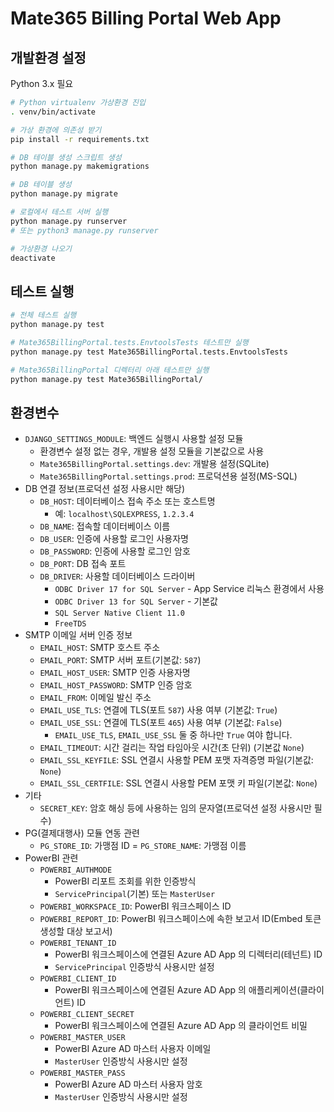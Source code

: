 # Mate365 Billing Portal Web App

## 개발환경 설정

Python 3.x 필요

```bash
# Python virtualenv 가상환경 진입
. venv/bin/activate

# 가상 환경에 의존성 받기
pip install -r requirements.txt

# DB 테이블 생성 스크립트 생성
python manage.py makemigrations

# DB 테이블 생성
python manage.py migrate

# 로컬에서 테스트 서버 실행
python manage.py runserver
# 또는 python3 manage.py runserver

# 가상환경 나오기
deactivate
```
## 테스트 실행
```bash
# 전체 테스트 실행
python manage.py test

# Mate365BillingPortal.tests.EnvtoolsTests 테스트만 실행
python manage.py test Mate365BillingPortal.tests.EnvtoolsTests

# Mate365BillingPortal 디렉터리 아래 테스트만 실행
python manage.py test Mate365BillingPortal/
```

## 환경변수

- `DJANGO_SETTINGS_MODULE`: 백엔드 실행시 사용할 설정 모듈
    - 환경변수 설정 없는 경우, 개발용 설정 모듈을 기본값으로 사용
    - `Mate365BillingPortal.settings.dev`: 개발용 설정(SQLite)
    - `Mate365BillingPortal.settings.prod`: 프로덕션용 설정(MS-SQL)
- DB 연결 정보(프로덕션 설정 사용시만 해당)
    - `DB_HOST`: 데이터베이스 접속 주소 또는 호스트명
        - 예: `localhost\SQLEXPRESS`, `1.2.3.4`
    - `DB_NAME`: 접속할 데이터베이스 이름
    - `DB_USER`: 인증에 사용할 로그인 사용자명
    - `DB_PASSWORD`: 인증에 사용할 로그인 암호
    - `DB_PORT`: DB 접속 포트
    - `DB_DRIVER`: 사용할 데이터베이스 드라이버
        - `ODBC Driver 17 for SQL Server` - App Service 리눅스 환경에서 사용
        - `ODBC Driver 13 for SQL Server` - 기본값
        - `SQL Server Native Client 11.0`
        - `FreeTDS`
- SMTP 이메일 서버 인증 정보
    - `EMAIL_HOST`: SMTP 호스트 주소
    - `EMAIL_PORT`: SMTP 서버 포트(기본값: `587`)
    - `EMAIL_HOST_USER`: SMTP 인증 사용자명
    - `EMAIL_HOST_PASSWORD`: SMTP 인증 암호
    - `EMAIL_FROM`: 이메일 발신 주소
    - `EMAIL_USE_TLS`: 연결에 TLS(포트 `587`) 사용 여부 (기본값: `True`)
    - `EMAIL_USE_SSL`: 연결에 TLS(포트 `465`) 사용 여부 (기본값: `False`)
        - `EMAIL_USE_TLS`, `EMAIL_USE_SSL` 둘 중 하나만 `True` 여야 합니다.
    - `EMAIL_TIMEOUT`: 시간 걸리는 작업 타임아웃 시간(초 단위) (기본값 `None`)
    - `EMAIL_SSL_KEYFILE`: SSL 연결시 사용할 PEM 포맷 자격증명 파일(기본값: `None`)
    - `EMAIL_SSL_CERTFILE`: SSL 연결시 사용할 PEM 포맷 키 파일(기본값: `None`)
- 기타
    - `SECRET_KEY`: 암호 해싱 등에 사용하는 임의 문자열(프로덕션 설정 사용시만 필수)
- PG(결제대행사) 모듈 연동 관련
    - `PG_STORE_ID`: 가맹점 ID
    = `PG_STORE_NAME`: 가맹점 이름
- PowerBI 관련
    - `POWERBI_AUTHMODE`
        - PowerBI 리포트 조회를 위한 인증방식
        - `ServicePrincipal`(기본) 또는 `MasterUser`
    - `POWERBI_WORKSPACE_ID`: PowerBI 워크스페이스 ID
    - `POWERBI_REPORT_ID`: PowerBI 워크스페이스에 속한 보고서 ID(Embed 토큰 생성할 대상 보고서)
    - `POWERBI_TENANT_ID`
        - PowerBI 워크스페이스에 연결된 Azure AD App 의 디렉터리(테넌트) ID
        - `ServicePrincipal` 인증방식 사용시만 설정
    - `POWERBI_CLIENT_ID`
        - PowerBI 워크스페이스에 연결된 Azure AD App 의 애플리케이션(클라이언트) ID
    - `POWERBI_CLIENT_SECRET`
        - PowerBI 워크스페이스에 연결된 Azure AD App 의 클라이언트 비밀
    - `POWERBI_MASTER_USER`
        - PowerBI Azure AD 마스터 사용자 이메일
        - `MasterUser` 인증방식 사용시만 설정
    - `POWERBI_MASTER_PASS`
        - PowerBI Azure AD 마스터 사용자 암호
        - `MasterUser` 인증방식 사용시만 설정